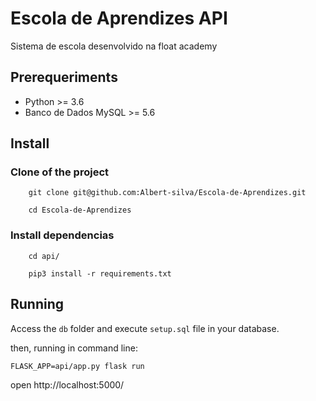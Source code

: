 # Escola de Aprendizes API

Sistema de escola desenvolvido na float academy


## Prerequeriments

- Python >= 3.6
- Banco de Dados MySQL >= 5.6

## Install

### Clone of the project
```
    git clone git@github.com:Albert-silva/Escola-de-Aprendizes.git

    cd Escola-de-Aprendizes
```

### Install dependencias

```
    cd api/

    pip3 install -r requirements.txt
```

## Running

Access the `db` folder and execute `setup.sql` file in your database.

then, running in command line:

```
FLASK_APP=api/app.py flask run
```

open http://localhost:5000/